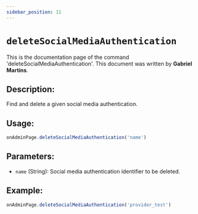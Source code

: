 ```yaml
---
sidebar_position: 11
---
```


# `deleteSocialMediaAuthentication`

This is the documentation page of the command 'deleteSocialMediaAuthentication'. This document was written by **Gabriel Martins**.

## Description:

Find and delete a given social media authentication.

## Usage:

```js
onAdminPage.deleteSocialMediaAuthentication('name')
```

## Parameters:

- `name` (String): Social media authentication identifier to be deleted.

## Example:

```js
onAdminPage.deleteSocialMediaAuthentication('provider_test')
```